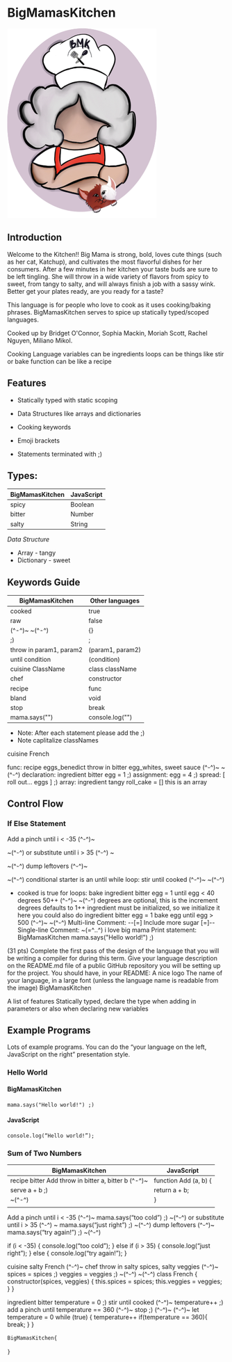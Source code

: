 # BigMamasKitchen

![bmk2](images/bmk2.png)

## Introduction

Welcome to the Kitchen!! Big Mama is strong, bold, loves cute things (such as her cat, Katchup), and cultivates the most flavorful dishes for her consumers. After a few minutes in her kitchen your taste buds are sure to be left tingling. She will throw in a wide variety of flavors from spicy to sweet, from tangy to salty, and will always finish a job with a sassy wink. Better get your plates ready, are you ready for a taste?

This language is for people who love to cook as it uses cooking/baking phrases. BigMamasKitchen serves to spice up statically typed/scoped languages.

Cooked up by Bridget O'Connor, Sophia Mackin, Moriah Scott, Rachel Nguyen, Miliano Mikol.

Cooking Language
variables can be ingredients
loops can be things like stir or bake
function can be like a recipe

## Features

- Statically typed with static scoping

- Data Structures like arrays and dictionaries

- Cooking keywords

- Emoji brackets

- Statements terminated with ;)

## Types:

| BigMamasKitchen | JavaScript |
| --------------- | ---------- |
| spicy           | Boolean    |
| bitter          | Number     |
| salty           | String     |

_Data Structure_

- Array - tangy
- Dictionary - sweet

## Keywords Guide

| BigMamasKitchen         | Other languages  |
| ----------------------- | ---------------- |
| cooked                  | true             |
| raw                     | false            |
| (^-^)~ ~(^-^)           | {}               |
| ;)                      | ;                |
| throw in param1, param2 | (param1, param2) |
| until condition         | (condition)      |
| cuisine ClassName       | class className  |
| chef                    | constructor      |
| recipe                  | func             |
| bland                   | void             |
| stop                    | break            |
| mama.says("")           | console.log("")  |

- Note: After each statement please add the ;)
- Note caplitalize classNames

cuisine French

func:
recipe eggs_benedict throw in bitter egg_whites, sweet sauce (^-^)~ ~(^-^)
declaration:
ingredient bitter egg = 1 ;)
assignment:
egg = 4 ;)
spread:
[ roll out... eggs ] ;)
array:
ingredient tangy roll_cake = [] this is an array

## Control Flow

### If Else Statement

Add a pinch until i < -35 (^-^)~

~(^-^) or substitute until i > 35 (^-^) ~

~(^-^) dump leftovers (^-^)~

~(^-^)
conditional starter is an until
while loop:
stir until cooked (^-^)~
~(^-^)

- cooked is true
  for loops:
  bake ingredient bitter egg = 1 until egg < 40 degrees 50++ (^-^)~ ~(^-^)
  degrees are optional, this is the increment
  degrees defaults to 1++
  ingredient must be initialized, so we initialize it here you could also do
  ingredient bitter egg = 1
  bake egg until egg > 500 (^-^)~ ~(^-^)
  Multi-line Comment:
  --[=] Include more sugar [=]--
  Single-line Comment:
  ~(=^‥^) i love big mama
  Print statement:
  BigMamasKitchen
  mama.says("Hello world!") ;)

(31 pts) Complete the first pass of the design of the language that you will be writing a compiler for during this term. Give your language description on the README.md file of a public GitHub repository you will be setting up for the project. You should have, in your README:
A nice logo
The name of your language, in a large font (unless the language name is readable from the image)
BigMamasKitchen

A list of features
Statically typed, declare the type when adding in parameters or also when declaring new variables

## Example Programs

Lots of example programs. You can do the “your language on the left, JavaScript on the right” presentation style.

### Hello World

#### BigMamasKitchen

```
mama.says("Hello world!") ;)
```

#### JavaScript

```
console.log(“Hello world!”);
```

### Sum of Two Numbers

| BigMamasKitchen                                      | JavaScript            |
| ---------------------------------------------------- | --------------------- |
| recipe bitter Add throw in bitter a, bitter b (^-^)~ | function Add (a, b) { |
| serve a + b ;)                                       | return a + b;         |
| ~(^-^)                                               | }                     |
|                                                      |                       |

Add a pinch until i < -35 (^-^)~
mama.says(“too cold”) ;)
~(^-^) or substitute until i > 35 (^-^) ~
mama.says(“just right”) ;)
~(^-^) dump leftovers (^-^)~
mama.says(“try again!”) ;)
~(^-^)

if (i < -35) {
console.log(“too cold”);
} else if (i > 35) {
console.log(“just right”);
} else {
console.log(“try again!”);
}

cuisine salty French (^-^)~
chef throw in salty spices, salty veggies (^-^)~
spices = spices ;)
veggies = veggies ;)
~(^-^)
~(^-^)
class French {
constructor(spices, veggies) {
this.spices = spices;
this.veggies = veggies;
}
}

ingredient bitter temperature = 0 ;)
stir until cooked (^-^)~
temperature++ ;)
add a pinch until temperature == 360 (^-^)~
stop ;)
(^-^)~
(^-^)~
let temperature = 0
while (true) {
temperature++
if(temperature == 360){
break;
}
}

```
BigMamasKitchen{

}
```
